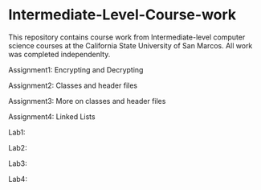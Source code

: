 # Intermediate-Level-Course-work
This repository contains course work from Intermediate-level computer science courses at the 
California State University of San Marcos. All work was completed independenlty.

Assignment1: Encrypting and Decrypting

Assignment2: Classes and header files

Assignment3: More on classes and header files

Assignment4: Linked Lists

Lab1:

Lab2:

Lab3:

Lab4:
